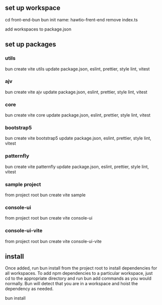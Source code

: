 ## set up workspace
cd front-end-bun
bun init
name: hawtio-frent-end
remove index.ts

add workspaces to package.json

## set up packages

### utils

bun create vite utils
update package.json, eslint, prettier, style lint, vitest

### ajv
bun create vite ajv
update package.json, eslint, prettier, style lint, vitest

### core
bun create vite core
update package.json, eslint, prettier, style lint, vitest

### bootstrap5
bun create vite bootstrap5
update package.json, eslint, prettier, style lint, vitest

### patternfly
bun create vite patternfly
update package.json, eslint, prettier, style lint, vitest

### sample project
from project root
bun create vite sample
### console-ui
from project root
bun create vite console-ui
### console-ui-vite 
from project root
bun create vite console-ui-vite
## install
Once added, run bun install from the project root to install dependencies for all workspaces.
To add npm dependencies to a particular workspace, just cd to the appropriate directory and run bun add commands as you would normally. Bun will detect that you are in a workspace and hoist the dependency as needed.

bun install  